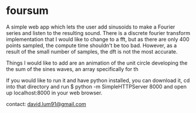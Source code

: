 # foursum

A simple web app which lets the user add sinusoids to make a Fourier series and listen to the resulting sound. There is a discrete fourier transform implementation that I would like to change to a fft, but as there are only 400 points sampled, the compute time shouldn't be too bad. However, as a result of the small number of samples, the dft is not the most accurate.

Things I would like to add are an animation of the unit circle developing the the sum of the sines waves, an array specifically for th

If you would like to run it and have python installed, you can download it, cd into that directory
and run $ python -m SimpleHTTPServer 8000 and open up localhost:8000 in your web browser. 

contact: david.lum91@gmail.com
